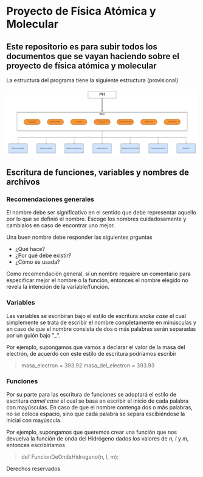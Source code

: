 # Proyecto de Física Atómica y Molecular

## Este repositorio es para subir todos los documentos que se vayan haciendo sobre el proyecto de física atómica y molecular

La estructura del programa tiene la siguiente estructura (provisional)

![Alt text](/Imagenes/Esqueletov1.png )

## Escritura de funciones, variables y nombres de archivos

### Recomendaciones generales
El nombre debe ser significativo en el sentido que debe representar aquello por lo que se definió el nombre.  Escoge los nombres cuidadosamente y cambialos en caso de encontrar uno mejor. 

Una buen nombre debe responder las siguientes prguntas 
 * ¿Qué hace?
 * ¿Por qué debe existir?
 * ¿Cómo es usada?

Como recomendación general, si un nombre requiere un comentario para especificar mejor el nombre o la función, entonces el nombre elegido no revela la intención de la variable/función. 


### Variables
Las variables se escribiran bajo el estilo de escritura *snake case* el cual simplemente se trata de escribir el nombre completamente en minúsculas y en caso de que el nombre consista de dos o más palabras serán separadas por un guión bajo "_".  

Por ejemplo, supongamos que vamos a declarar el valor de la masa del electrón, de acuerdo con este estilo de escritura podríamos escribir
> masa_electron = 393.92
> masa_del_electron = 393.93

### Funciones
Por su parte para las escritura de funciones se adoptará el estilo de escritura *camel case* el cual se basa en escribir el inicio de cada palabra con mayúsculas. En caso de que el nombre contenga dos o más palabras, no se coloca espacio, sino que cada palabra se separa escibiéndose la inicial con mayúscula.

Por ejemplo, supongamos que queremos crear una función que nos devuelva la función de onda del Hidrógeno dados los valores de *n, l* y *m*, entonces escribiríamos

> def FuncionDeOndaHidrogeno(n, l, m):





Derechos reservados
